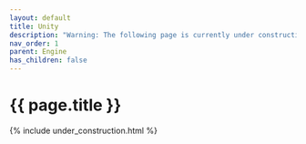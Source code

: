 ```yaml
---
layout: default
title: Unity
description: "Warning: The following page is currently under construction, find more about the details in future patches, or if you choose to add in the article see info on the bottom of the page."
nav_order: 1
parent: Engine
has_children: false
---
```


{{ page.title }}
======================

{% include under_construction.html %}


<br>

<br>